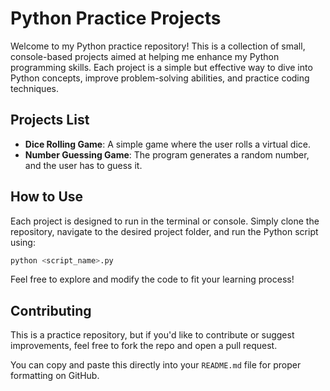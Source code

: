# Python Practice Projects

Welcome to my Python practice repository! This is a collection of small, console-based projects aimed at helping me enhance my Python programming skills. Each project is a simple but effective way to dive into Python concepts, improve problem-solving abilities, and practice coding techniques.

## Projects List

- **Dice Rolling Game**: A simple game where the user rolls a virtual dice.
- **Number Guessing Game**: The program generates a random number, and the user has to guess it.

## How to Use

Each project is designed to run in the terminal or console. Simply clone the repository, navigate to the desired project folder, and run the Python script using:

```bash
python <script_name>.py
```

Feel free to explore and modify the code to fit your learning process!

## Contributing
This is a practice repository, but if you'd like to contribute or suggest improvements, feel free to fork the repo and open a pull request.


You can copy and paste this directly into your `README.md` file for proper formatting on GitHub.

